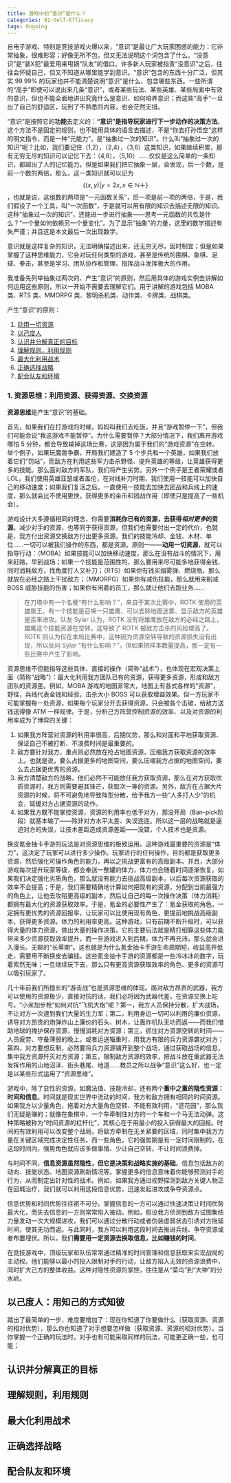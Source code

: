 ```yaml
---
title: 游戏中的“意识”是什么？
categories: 01-Self-Efficacy
tags: Ongoing
---
```


自电子游戏、特别是竞技游戏火爆以来，“意识”是最让广大玩家困惑的能力：它非常抽象，很难形容；好像无所不包，但又无法说明这个词包含了什么。“没意识”是“装X犯”最爱用来甩锅“队友”的借口。许多新人玩家被指责“没意识”之后，往往会怀疑自己，但又不知道从哪里能学到意识。“意识”包含的东西十分广泛，但其实 99.99% 的玩家也并不能清楚说明“意识”是什么、包含哪些东西。一些所谓的“高手”即使可以说出来几条“意识”，或者某些玩法、某些英雄、某些局面中有效的意识，但也不能全面地讲出究竟什么是意识、如何培养意识；而这些“高手”一旦出了自己的舒适区，玩到了不熟悉的内容，也会茫然无措。

“意识”是按照它的**功能**去定义的：**“意识”是指导玩家进行下一步动作的决策方法**。这个方法不是固定的规则，也不能用具体的语言去描述，不是“你去打孙悟空”这样的明文指令，而是一种“元能力”，是“抽象过一次的知识”。什么叫“抽象过一次的知识”呢？比如，我们要记住（1,2），（2,4），（3,6）这类知识，如果继续积累，那有无穷无尽的知识可以记忆下去：（4,8），（5,10）……仅仅是这么简单的一条知识，都超出了人的记忆能力。但是如果我们把它抽象一层，会发现，后一个数，是前一个数的两倍，那么，这一类知识就可以记为$$ \{ (x,y) \vert y = 2x, x ∈ ℕ＋\} $$，也就是说，这组数的两项是“一元函数关系”，后一项是前一项的两倍，于是，我们假设了一个工具，叫“一次函数”，于是就可以用有限的知识去描述无限的知识。这种“抽象过一次的知识”，还能进一步进行抽象——思考一元函数的共性是什么？“一个量如何依赖另一个量变化”。为了显示“抽象”的力量，这里的数学描述有失严谨；并且这是本文最后一次出现数学。

意识就是这样复杂的知识，无法明确描述出来，还无穷无尽，因时制宜；但是如果掌握了这种思维能力，它会对玩任何类型的游戏，甚至是传统的围棋、象棋、足球、拳击，甚至是学习、团队协作和管理、指挥战斗发挥极大的作用。

我准备先列举抽象过两次的、产生“意识”的原则，然后用具体的游戏实例去讲解如何运用这些原则，所以一开始不需要去理解它们。用于讲解的游戏包括 MOBA 类、RTS 类、MMORPG 类、黎明杀机类、动作类、卡牌类、战棋类。

产生“意识”的原则：
   1. [动用一切资源](#资源思维利用资源获得资源交换资源)
   2. [以己度人]()
   3. [认识并分解真正的目标]()
   4. [理解规则，利用规则]()
   5. [最大化利用战术]()
   6. [正确选择战略]()
   7. [配合队友和环境]()

### 1. 资源思维：利用资源、获得资源、交换资源

**资源思维**是产生“意识”的基础。

首先，如果我们在打游戏的时候，妈妈叫我们去吃饭，并且“游戏暂停一下”，但我们可能会说“我这游戏不能暂停”。为什么需要暂停？大部分情况下，我们离开游戏哪怕 5 分钟，都会导致输掉这场比赛，这是因为属于我们的“游戏资源”在空转。举个例子，如果玩魔兽争霸，开局我们建造了 5 个步兵和一个英雄，如果我们放着它们“罚站”，而敌方在利用这些军力击杀野怪、提升英雄的等级，让英雄获得更多的技能。那么面对敌方的军队，我们将产生劣势。另外一个例子是王者荣耀或者 LOL，我们使用英雄亚瑟或者盖伦，在对线补刀时期，我们使用一技能可以加快自己的移动速度；如果我们复活之后，一直使用一技能去加快去团战和兵线上的速度，那么就会比不使用更快，获得更多的金币和团战作用（即使只是提高了一些机会）。

游戏设计大多遵循相同的理念，你需要**消耗你已有的资源，去获得*相对更多*的资源**。减少对手的资源，也等同于获得资源，但我们也需要付出一定的代价，也就是，我方付出资源交换敌方付出更多资源。我们的技能冷却、金钱、木材、单位……一切可以被我们操作的东西，都是资源。原则一——**动用一切资源**，就可以指导行动：（MOBA）如果技能可以加快移动速度，那么在没有战斗的情况下，用来赶路，早到战场；如果一个技能是范围性的，那么要用来尽可能多地获得金钱、同时消耗敌方，找角度打人又补刀；（RTS）如果你有钱买烟雾弹、燃烧瓶，那么就放在必经之路上干扰敌方；（MMORPG）如果你有减伤技能，那么就用来削减 BOSS 威胁技能的伤害；如果你有闲着的员工，那么就让他们去跑业务……

> 在刀塔中有一个名梗“有什么影响？”，来自于某次比赛中，ROTK 使用的英雄兽王，有一个技能是召唤一只雄鹰，可以去除地图迷雾、显示敌方的英雄是否来进攻。队友 Sylar 认为，ROTK 没有将雄鹰放在敌方的必经之路上，雄鹰这个技能资源在空转，这导致了 ROTK 被敌方击杀的风险增高了。ROTK 则认为仅在本局比赛中，这种因为资源空转导致的资源损失没有出现，所以反问 Sylar “有什么影响？”。但如果把样本数量提高，那一定有一些比赛中产生了影响。

资源思维不但能指导这些具体、直接的操作（简称“战术”），也体现在宏观决策上面（简称“战略”）：最大化利用我方团队已有的资源，获得更多资源，形成和敌方团队的资源差。例如，MOBA 游戏的地图非常大，地图上有各式各样的“资源”，野怪，兵线代表金钱和经验，击杀大小 BOSS 可以获取增益效果。但一方玩家不可能掌握每一处资源，如果每个玩家分开去获得资源，只会被各个击破，给敌方送钱送得像 ATM 一样规律。于是，分析己方阵营控制资源的效率、以及对资源的利用率成为了博弈的关键：
   1. 如果我方阵营对资源的利用率很高，后期优势，那么和对面和平地获取资源、保证自己不被打断、不浪费时间是最重要的。
   2. 敌方要针对我方，重点则必然放在抢占地图资源，压缩我方获取资源的效率上。也就是说，要么占据更多的地图空间，要么压缩我方占据的地图空间，要么去占据更优秀的资源。
   3. 我方清楚敌方的战略，他们必然不可能放任我方获取资源，那么在对方获取优质资源时，我方则需要避其锋芒，获取次一等的资源。另外，敌方在占据大片资源的时候，将不可避免地导致阵型分散，给予我方一些“人多打人少”的机会，延缓对方占据资源的动作。
   4. 如果我方既不能掌控资源，资源的利用率也低于对方，那没开局（Ban-pick阶段）就基本输了——除非对方水平太差、失误连连。所以这一层的战略就是逼迫对方的失误，让技术差距造成资源差距——没错，个人技术也是资源。

换皮氪金抽卡手游的玩法是对资源思维的极致运用。这种游戏最重要的资源是“体力”，这决定了玩家可以进行多少操作。玩家进行的任何操作，目的都是获取更多资源，然后强化可操作角色的能力，再以之挑战更富有的高级副本。并且，大部分游戏每次提升玩家等级，都会奉送一整罐的体力，体力也会随着时间逐渐恢复。如果我们决定强化劣质角色，那么就没有能力去挑战高级副本，以后每次资源获取的效率不会提高；于是，我们需要精确地计算如何把现有的资源，分配到当前最强力的角色上，让他去攻陷更高级的副本，然后让自己的每一次操作决策（体力消耗）都拥有最大化的资源获取效率。于是，氪金的必要性产生了：氪金获取的角色，一定拥有更优秀的资源回报率，让玩家可以比使用现有角色，更提前地挑战高级副本，获得更多资源。体力的利用率更高。这种游戏，只有前期不断升级时，可以获得大量的体力资源，做出大量的操作决策。它的主要玩法就是精打细算这些体力能带来多少资源获取效率提升，而一旦游戏进入到后期，体力不再充沛，那么就会进入漫长、无聊的“长草期”。这也就是为什么氪金抽卡手游生命周期短，收益高开低走，需要用不断换皮去骗钱。这些氪金抽卡手游的资源都是一些冷冰冰的数字，玩着索然无味；一旦继续玩下去，那么只有更高资源获取效率的角色、更多的资源可以吸引玩家了。

几十年前我们所擅长的“游击战”也是资源思维的体现。面对敌方昂贵的武器，我方可以使用的资源极少，直接对抗的话，我们必将因为武器代差，在资源交换上吃亏。“小米加步枪”如何对抗“飞机大炮”呢？第一，我方人员保持分散，扩大战场，不让对方一次逮到我们大量的生力军；第二，利用身边一切可以利用的廉价资源，诱导对方昂贵的炮弹炸山上廉价的石头、树木，让轰炸机队无功而返——而我们借助地球的掩护保存资源，慢慢消耗对方资源；第三，抓住对方资源空转的时间——人员疲劳、守备薄弱的晚上，或者运送辎重时，用我方有限的兵力资源袭扰对方；第四，对方要想反制，必然要将兵力资源铺开到整个战场，通过获取战场的信息，集中我方资源歼灭对方资源；第五，限制敌方资源的效率，把战斗放在重武器无法发挥作用的山地沼泽、街头巷尾、地道……教员之所以战争“意识”这么好，也一定是以某些形式运用了“资源思维”。

游戏中，除了显性的资源，如魔法值、技能冷却，还有两个**重中之重的隐性资源：时间和信息**。时间就是现实世界中流动的时间，我方和敌方拥有相同的时间资源。如果我方以少量角色，拖着对方大量角色空转、不能有效利用，“逛花园”，那么我们无疑是赚的；就像在象棋中，一个车牵制住对方的一个车和一个马无法动弹。这种策略被称为“时间资源的杠杆化”，其核心在于用最小的投入获得最大的回报。时间的有效利用可以改变整个战局，将敌方牵制在无关紧要的区域，同时集中我方力量在关键区域完成决定性任务。而一些角色，它的强势期是有一定时间限制的，在这段时间内，强势角色就应该多做事情、少让自己空转，不让时间浪费掉。

与时间不同，**信息资源虽然隐性，但它是决策和战略实施的基础**。信息包括敌方的动向、技能状态、地图资源刷新情况等。掌握更多的信息意味着你能够预测对手的行为，从而制定出针对性的战术。例如，如果我方通过视野探测到敌方关键人物正在回城治疗，我们就可以利用这段信息优势，迅速发起进攻或争夺资源点。

信息优势和时间优势往往密不可分。掌握信息的一方可以通过快速决策让时间优势最大化，而失去信息的一方则常常陷入被动。例如，假设我方侦测到敌方试图集结力量发动一次大规模进攻，我们可以通过分散行动或者伪装虚弱状态引诱对方拖延时间，使其无功而返。与此同时，我方可以利用这段时间去推进兵线、争夺资源或者布置埋伏。所以，我们**需要用一定资源去换取信息，比如赚钱的时间**。

在竞技游戏中，顶级玩家和队伍常常通过精准的时间管理和信息获取来实现战局的主动权。他们能够以最小的投入限制对手的行动，让敌方陷入无效的资源浪费中，同时扩大己方的整体收益。这种对隐性资源的掌控，往往是从“菜鸟”到“大神”的分水岭。

## 以己度人：用知己的方式知彼

踏出了最简单的一步，难度要增加了：现在你知道了你要做什么（获取资源、资源的相对优势），那么你也知道了对手想要怎样做（获取资源、资源的相对优势）。当你掌握一个正确的玩法时，对手也有可能采取同样的玩法，可能更正确一些，也可能；


## 认识并分解真正的目标

## 理解规则，利用规则
   
## 最大化利用战术

## 正确选择战略

## 配合队友和环境